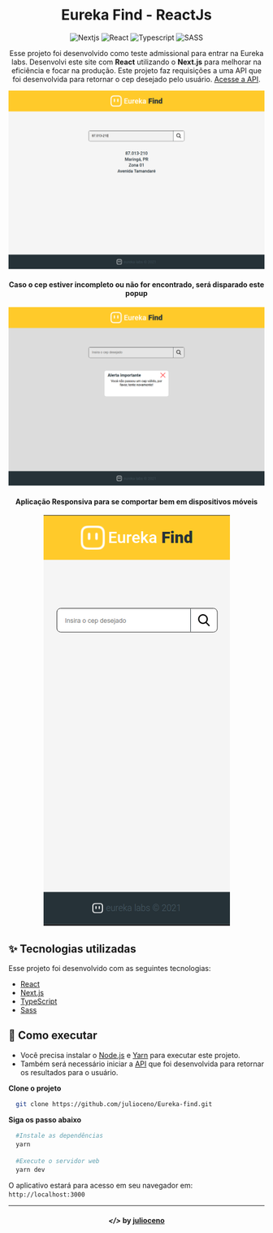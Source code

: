 <div align="center">

# Eureka Find - ReactJs

![Nextjs](https://img.shields.io/badge/-Nextjs-000000?style=flat-square&logo=next.js&logoColor=white "Next.js")
![React](https://img.shields.io/badge/-React-1572B6?style=flat-square&logo=react&logoColor=white "React")
![Typescript](https://img.shields.io/badge/-Typescript-1572B6?style=flat-square&logo=typescript&logoColor=white "Typescript")
![SASS](https://img.shields.io/badge/-SASS-BF4080?style=flat-square&logo=sass&logoColor=white "SASS")

Esse projeto foi desenvolvido como teste admissional para entrar na Eureka labs. Desenvolvi este site com **React** utilizando o **Next.js** para melhorar na eficiência e focar na produção. Este projeto faz requisições a uma API que foi desenvolvida para retornar o cep desejado pelo usuário. <a href="https://github.com/julioceno/Eureka-find-api">Acesse a API</a>.
</b>

![Banner](./.github/home-page.png)

#### Caso o cep estiver incompleto ou não for encontrado, será disparado este popup

![Banner](./.github/popup-error.png)

#### Aplicação Responsiva para se comportar bem em dispositivos móveis

![Banner](./.github/home-page-responsiveness.png)


</div>

## ✨ Tecnologias utilizadas

Esse projeto foi desenvolvido com as seguintes tecnologias:

- [React](https://reactjs.org)
- [Next.js](https://nextjs.org/)
- [TypeScript](https://www.typescriptlang.org/)
- [Sass](https://sass-lang.com/documentation)

## 🚀 Como executar

- Você precisa instalar o [Node.js](https://nodejs.org/en/) e [Yarn](https://yarnpkg.com/) para executar este projeto.
- Também será necessário iniciar a <a href="https://github.com/julioceno/Eureka-find-api">API</a> que foi desenvolvida para retornar os resultados para o usuário.

**Clone o projeto**

```bash
  git clone https://github.com/julioceno/Eureka-find.git
```

**Siga os passo abaixo**

```bash
  #Instale as dependências
  yarn

  #Execute o servidor web
  yarn dev
```

O aplicativo estará para acesso em seu navegador em: `http://localhost:3000`

---

<h4 align="center"> <em>&lt;/&gt;</em> by <a href="https://github.com/julioceno" target="_blank">julioceno</a> </h4>
